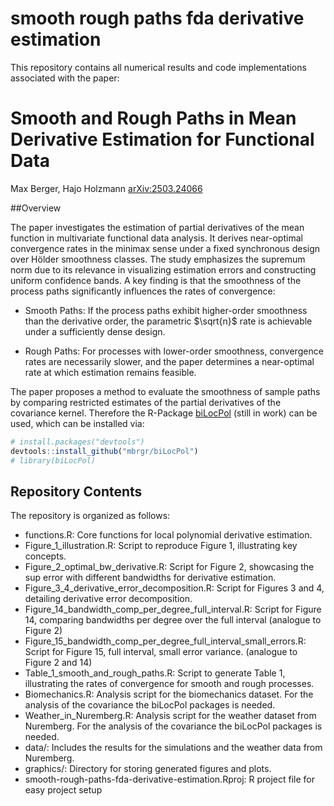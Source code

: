 # smooth rough paths fda derivative estimation

This repository contains all numerical results and code implementations associated with the paper:

# Smooth and Rough Paths in Mean Derivative Estimation for Functional Data
  
  Max Berger, Hajo Holzmann
  [arXiv:2503.24066](https://arxiv.org/abs/2503.24066)

##Overview

The paper investigates the estimation of partial derivatives of the mean function in multivariate functional data analysis. It derives near-optimal convergence rates in the minimax sense under a fixed synchronous design over Hölder smoothness classes. 
The study emphasizes the supremum norm due to its relevance in visualizing estimation errors and constructing uniform confidence bands. A key finding is that the smoothness of the process paths significantly influences the rates of convergence:

  - Smooth Paths: If the process paths exhibit higher-order smoothness than the derivative order, the parametric $\sqrt{n}$ rate is achievable under a sufficiently dense design.

  - Rough Paths: For processes with lower-order smoothness, convergence rates are necessarily slower, and the paper determines a near-optimal rate at which estimation remains feasible.

The paper proposes a method to evaluate the smoothness of sample paths by comparing restricted estimates of the partial derivatives of the covariance kernel. 
Therefore the R-Package [biLocPol](https://github.com/mbrgr/biLocPol) (still in work) can be used, which can be installed via:

``` r
# install.packages("devtools")
devtools::install_github("mbrgr/biLocPol")
# library(biLocPol)
```
 

## Repository Contents

The repository is organized as follows:

  - functions.R: Core functions for local polynomial derivative estimation.
  - Figure_1_illustration.R: Script to reproduce Figure 1, illustrating key concepts.
  - Figure_2_optimal_bw_derivative.R: Script for Figure 2, showcasing the sup error with different bandwidths for derivative estimation.
  - Figure_3_4_derivative_error_decomposition.R: Script for Figures 3 and 4, detailing derivative error decomposition.
  - Figure_14_bandwidth_comp_per_degree_full_interval.R: Script for Figure 14, comparing bandwidths per degree over the full interval (analogue to Figure 2)
  - Figure_15_bandwidth_comp_per_degree_full_interval_small_errors.R: Script for Figure 15, full interval, small error variance. (analogue to Figure 2 and 14)
  - Table_1_smooth_and_rough_paths.R: Script to generate Table 1, illustrating the rates of convergence for smooth and rough processes. 
  - Biomechanics.R: Analysis script for the biomechanics dataset. For the analysis of the covariance the biLocPol packages is needed.
  - Weather_in_Nuremberg.R: Analysis script for the weather dataset from Nuremberg. For the analysis of the covariance the biLocPol packages is needed.
  - data/: Includes the results for the simulations and the weather data from Nuremberg.
  - graphics/: Directory for storing generated figures and plots.
  - smooth-rough-paths-fda-derivative-estimation.Rproj: R project file for easy project setup
